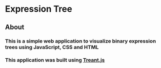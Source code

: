 # Expression Tree

## About

### This is a simple web application to visualize binary expression trees using JavaScript, CSS and HTML

### This application was built using [Treant.js](http://fperucic.github.io/treant-js/)
